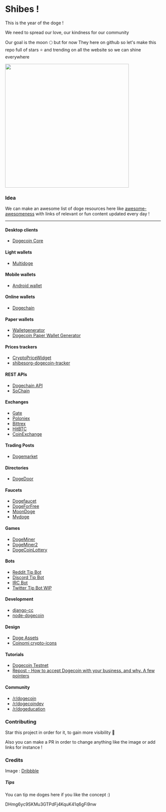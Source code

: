 # Shibes ! 

This is the year of the doge !

We need to spread our love, our kindness for our community 

Our goal is the moon :full_moon: but for now They here on github so let's make this repo full of stars ⭐️ and trending on all the website so we can shine everywhere

<img src="https://raw.githubusercontent.com/Bouhnosaure/octo_doge/master/octo_doge.png" width="400">

### Idea

We can make an awesome list of doge resources here like [awesome-awesomeness](https://github.com/bayandin/awesome-awesomeness) with links of relevant or fun content updated every day !

_________________

#### Desktop clients
- [Dogecoin Core](https://github.com/dogecoin/dogecoin)

#### Light wallets
- [Multidoge](http://multidoge.org)

#### Mobile wallets
- [Android wallet](https://play.google.com/store/apps/details?id=de.langerhans.wallet)

#### Online wallets
- [Dogechain](https://my.dogechain.info)

#### Paper wallets
- [Walletgenerator](https://walletgenerator.net/?currency=Dogecoin)
- [Dogecoin Paper Wallet Generator](http://dogecoinpaperwallet.net)

#### Prices trackers
- [CryptoPriceWidget](https://github.com/nathanp/crypto-price-widget)
- [shibesorg-dogecoin-tracker](https://chrome.google.com/webstore/detail/shibesorg-dogecoin-tracke/jedodbnokihgeijikkcneiklbcoiaijb)

#### REST APIs
- [Dogechain API](https://dogechain.info/api)
- [SoChain](http://chain.so)

#### Exchanges
- [Gate](https://gate.io/trade/doge_btc)
- [Poloniex](https://poloniex.com/exchange#btc_doge)
- [Bittrex](https://bittrex.com/Market/Index?MarketName=BTC-DOGE)
- [HitBTC](https://hitbtc.com/DOGE-to-BTC)
- [CoinExchange](https://www.coinexchange.io/market/DOGE/BTC)

#### Trading Posts
- [Dogemarket](http://www.reddit.com/r/dogemarket)

#### Directories
- [DogeDoor](http://www.dogedoor.net)

#### Faucets
- [Dogefaucet](http://www.dogefaucet.com)
- [DogeForFree](http://dogeforfree.fnhost.org)
- [MoonDoge](http://moondoge.co.in)
- [Mydoge](http://mydoge.co.in)

#### Games
- [DogeMiner](https://dogeminer.se)
- [DogeMiner2](https://dogeminer2.com)
- [DogeCoinLottery](http://www.reddit.com/r/DogeCoinLottery)

#### Bots
- [Reddit Tip Bot](https://github.com/just-an-dev/sodogetip)
- [Discord Tip Bot](https://github.com/greenbigfrog/discordtipbot)
- [IRC Bot](https://github.com/mniip/Doger)
- [Twitter Tip Bot WIP](https://github.com/shibesorg/twitter-dogetiprobot)

#### Development
- [django-cc](https://github.com/limpbrains/django-cc)
- [node-dogecoin](https://github.com/countable/node-dogecoin)

#### Design
- [Doge Assets](https://github.com/drjdaverth/doge_assets)
- [Coinomi crypto-icons](https://github.com/Coinomi/crypto-icons)

#### Tutorials
- [Dogecoin Testnet](https://github.com/Dirrot/dogecoin-testnet)
- [Repost - How to accept Dogecoin with your business, and why. A few pointers](https://www.reddit.com/r/dogecoin/comments/2kg0bd/repost_how_to_accept_dogecoin_with_your_business/)

#### Community
- [/r/dogecoin](https://www.reddit.com/r/dogecoin/)
- [/r/dogecoindev](https://www.reddit.com/r/dogecoindev/)
- [/r/dogeducation](https://www.reddit.com/r/dogeducation/)

### Contributing
Star this project in order for it, to gain more visibility :rocket:

Also you can make a PR in order to change anything like the image or add links for instance !

### Credits
Image : [Dribbble](https://dribbble.com/shots/1724494-Shiba-Inu)

##### Tips
You can tip me doges here if you like the concept :)

DHmg6yc9SKMu3GTPdFj4KquK41q6gFi9nw

